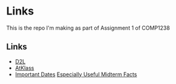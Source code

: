 # Links
This is the repo I'm making as part of Assignment 1 of COMP1238
## Links
- [D2L](https://learn.georgebrown.ca)
- [AtKlass](https://app.atklass.com)
- [Important Dates](https://www.georgebrown.ca/current-students/important-dates?term=27246&category=131)
[Especially Useful Midterm Facts](comp1238.md)
